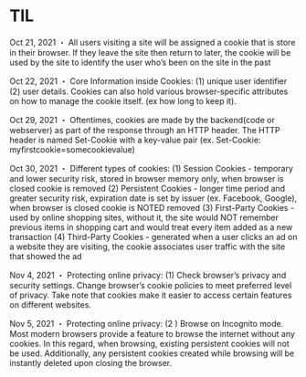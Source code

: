 # TIL

Oct 21, 2021
・ All users visiting a site will be assigned a cookie that is store in their browser. If they leave the site then return to  later, the cookie will be used by the site to identify the user who’s been on the site in the past

Oct 22, 2021
・ Core Information inside Cookies: (1) unique user identifier (2) user details. Cookies can also hold various browser-specific attributes on how to manage the cookie itself. (ex how long to keep it).

Oct 29, 2021
・ Oftentimes, cookies are made by the backend(code or webserver) as part of the response through an HTTP header. The HTTP header is named Set-Cookie with a key-value pair (ex. Set-Cookie: myfirstcookie=somecookievalue)

Oct 30, 2021
・ Different types of cookies: 
(1) Session Cookies - temporary and lower security risk, stored in browser memory only, when browser is closed cookie is removed
(2) Persistent Cookies - longer time period and greater security risk, expiration date is set by issuer (ex. Facebook, Google), when browser is closed cookie is NOTED removed
(3) First-Party Cookies - used by online shopping sites, without it, the site would NOT remember previous items in shopping cart and would treat every item added as a new transaction
(4) Third-Party Cookies - generated when a user clicks an ad on a website they are visiting, the cookie associates user traffic with the site that showed the ad

Nov 4, 2021
・ Protecting online privacy: (1) Check browser’s privacy and security settings. Change browser’s cookie policies to meet preferred level of privacy. Take note that cookies make it easier to access certain features on different websites.

Nov 5, 2021
・ Protecting online privacy: (2 ) Browse on Incognito mode. Most modern browsers provide a feature to browse the internet without any cookies. In this regard, when browsing, existing persistent cookies will not be used. Additionally, any persistent cookies created while browsing will be instantly deleted upon closing the browser.

